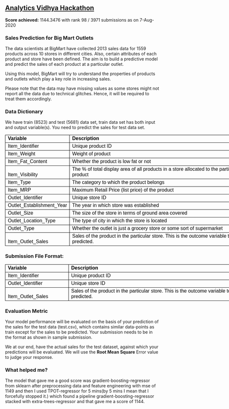 <h2><a href='https://datahack.analyticsvidhya.com/contest/practice-problem-big-mart-sales-iii'>Analytics Vidhya Hackathon</a></h2>
<p><b>Score achieved:</b> 1144.3476 with rank 98 / 3971 submissions as on 7-Aug-2020</p>

<h3>Sales Prediction for Big Mart Outlets</h3>
The data scientists at BigMart have collected 2013 sales data for 1559 products across 10 stores in different cities. Also, certain attributes of each product and store have been defined. The aim is to build a predictive model and predict the sales of each product at a particular outlet.

Using this model, BigMart will try to understand the properties of products and outlets which play a key role in increasing sales.

Please note that the data may have missing values as some stores might not report all the data due to technical glitches. Hence, it will be required to treat them accordingly. 

<h3>Data Dictionary</h3>
We have train (8523) and test (5681) data set, train data set has both input and output variable(s). You need to predict the sales for test data set.
<table style="border: none;border-collapse: collapse;width:594pt;box-sizing: border-box;font-variant-ligatures: normal;font-variant-caps: normal;orphans: 2;widows: 2;-webkit-text-stroke-width: 0px;text-decoration-style: initial;text-decoration-color: initial;">
    <tbody>
        <tr>
            <td style="color:black;font-size:16px;font-weight:700;font-style:normal;text-decoration:none;font-family:Calibri, sans-serif;text-align:general;vertical-align:bottom;border:.5pt solid windowtext;height:16.0pt;width:144pt;">Variable</td>
            <td style="color:black;font-size:16px;font-weight:700;font-style:normal;text-decoration:none;font-family:Calibri, sans-serif;text-align:general;vertical-align:bottom;border:.5pt solid windowtext;border-left:none;width:450pt;box-sizing: border-box;">Description</td>
        </tr>
        <tr>
            <td style="color:black;font-size:16px;font-weight:400;font-style:normal;text-decoration:none;font-family:Calibri, sans-serif;text-align:general;vertical-align:bottom;border:.5pt solid windowtext;height:16.0pt;border-top:none;box-sizing: border-box;">Item_Identifier</td>
            <td style="color:black;font-size:16px;font-weight:400;font-style:normal;text-decoration:none;font-family:Calibri, sans-serif;text-align:general;vertical-align:bottom;border:.5pt solid windowtext;border-top:none;border-left:none;box-sizing: border-box;">Unique product ID</td>
        </tr>
        <tr>
            <td style="color:black;font-size:16px;font-weight:400;font-style:normal;text-decoration:none;font-family:Calibri, sans-serif;text-align:general;vertical-align:bottom;border:.5pt solid windowtext;height:16.0pt;border-top:none;box-sizing: border-box;">Item_Weight</td>
            <td style="color:black;font-size:16px;font-weight:400;font-style:normal;text-decoration:none;font-family:Calibri, sans-serif;text-align:general;vertical-align:bottom;border:.5pt solid windowtext;border-top:none;border-left:none;box-sizing: border-box;">Weight of product</td>
        </tr>
        <tr>
            <td style="color:black;font-size:16px;font-weight:400;font-style:normal;text-decoration:none;font-family:Calibri, sans-serif;text-align:general;vertical-align:bottom;border:.5pt solid windowtext;height:16.0pt;border-top:none;box-sizing: border-box;">Item_Fat_Content</td>
            <td style="color:black;font-size:16px;font-weight:400;font-style:normal;text-decoration:none;font-family:Calibri, sans-serif;text-align:general;vertical-align:bottom;border:.5pt solid windowtext;border-top:none;border-left:none;box-sizing: border-box;">Whether the product is low fat or not</td>
        </tr>
        <tr>
            <td style="color:black;font-size:16px;font-weight:400;font-style:normal;text-decoration:none;font-family:Calibri, sans-serif;text-align:general;vertical-align:bottom;border:.5pt solid windowtext;height:16.0pt;border-top:none;box-sizing: border-box;">Item_Visibility</td>
            <td style="color:black;font-size:16px;font-weight:400;font-style:normal;text-decoration:none;font-family:Calibri, sans-serif;text-align:general;vertical-align:bottom;border:.5pt solid windowtext;border-top:none;border-left:none;box-sizing: border-box;">The % of total display area of all products in a store allocated to the particular product</td>
        </tr>
        <tr>
            <td style="color:black;font-size:16px;font-weight:400;font-style:normal;text-decoration:none;font-family:Calibri, sans-serif;text-align:general;vertical-align:bottom;border:.5pt solid windowtext;height:16.0pt;border-top:none;box-sizing: border-box;">Item_Type</td>
            <td style="color:black;font-size:16px;font-weight:400;font-style:normal;text-decoration:none;font-family:Calibri, sans-serif;text-align:general;vertical-align:bottom;border:.5pt solid windowtext;border-top:none;border-left:none;box-sizing: border-box;">The category to which the product belongs</td>
        </tr>
        <tr>
            <td style="color:black;font-size:16px;font-weight:400;font-style:normal;text-decoration:none;font-family:Calibri, sans-serif;text-align:general;vertical-align:bottom;border:.5pt solid windowtext;height:16.0pt;border-top:none;box-sizing: border-box;">Item_MRP</td>
            <td style="color:black;font-size:16px;font-weight:400;font-style:normal;text-decoration:none;font-family:Calibri, sans-serif;text-align:general;vertical-align:bottom;border:.5pt solid windowtext;border-top:none;border-left:none;box-sizing: border-box;">Maximum Retail Price (list price) of the product</td>
        </tr>
        <tr>
            <td style="color:black;font-size:16px;font-weight:400;font-style:normal;text-decoration:none;font-family:Calibri, sans-serif;text-align:general;vertical-align:bottom;border:.5pt solid windowtext;height:16.0pt;border-top:none;box-sizing: border-box;">Outlet_Identifier</td>
            <td style="color:black;font-size:16px;font-weight:400;font-style:normal;text-decoration:none;font-family:Calibri, sans-serif;text-align:general;vertical-align:bottom;border:.5pt solid windowtext;border-top:none;border-left:none;box-sizing: border-box;">Unique store ID</td>
        </tr>
        <tr>
            <td style="color:black;font-size:16px;font-weight:400;font-style:normal;text-decoration:none;font-family:Calibri, sans-serif;text-align:general;vertical-align:bottom;border:.5pt solid windowtext;height:16.0pt;border-top:none;box-sizing: border-box;">Outlet_Establishment_Year</td>
            <td style="color:black;font-size:16px;font-weight:400;font-style:normal;text-decoration:none;font-family:Calibri, sans-serif;text-align:general;vertical-align:bottom;border:.5pt solid windowtext;border-top:none;border-left:none;box-sizing: border-box;">The year in which store was established</td>
        </tr>
        <tr>
            <td style="color:black;font-size:16px;font-weight:400;font-style:normal;text-decoration:none;font-family:Calibri, sans-serif;text-align:general;vertical-align:bottom;border:.5pt solid windowtext;height:16.0pt;border-top:none;box-sizing: border-box;">Outlet_Size</td>
            <td style="color:black;font-size:16px;font-weight:400;font-style:normal;text-decoration:none;font-family:Calibri, sans-serif;text-align:general;vertical-align:bottom;border:.5pt solid windowtext;border-top:none;border-left:none;box-sizing: border-box;">The size of the store in terms of ground area covered</td>
        </tr>
        <tr>
            <td style="color:black;font-size:16px;font-weight:400;font-style:normal;text-decoration:none;font-family:Calibri, sans-serif;text-align:general;vertical-align:bottom;border:.5pt solid windowtext;height:16.0pt;border-top:none;box-sizing: border-box;">Outlet_Location_Type</td>
            <td style="color:black;font-size:16px;font-weight:400;font-style:normal;text-decoration:none;font-family:Calibri, sans-serif;text-align:general;vertical-align:bottom;border:.5pt solid windowtext;border-top:none;border-left:none;box-sizing: border-box;">The type of city in which the store is located</td>
        </tr>
        <tr>
            <td style="color:black;font-size:16px;font-weight:400;font-style:normal;text-decoration:none;font-family:Calibri, sans-serif;text-align:general;vertical-align:bottom;border:.5pt solid windowtext;height:16.0pt;border-top:none;box-sizing: border-box;">Outlet_Type</td>
            <td style="color:black;font-size:16px;font-weight:400;font-style:normal;text-decoration:none;font-family:Calibri, sans-serif;text-align:general;vertical-align:bottom;border:.5pt solid windowtext;border-top:none;border-left:none;box-sizing: border-box;">Whether the outlet is just a grocery store or some sort of supermarket</td>
        </tr>
        <tr>
            <td style="color:black;font-size:16px;font-weight:400;font-style:normal;text-decoration:none;font-family:Calibri, sans-serif;text-align:general;vertical-align:bottom;border:.5pt solid windowtext;height:16.0pt;border-top:none;box-sizing: border-box;">Item_Outlet_Sales</td>
            <td style="color:black;font-size:16px;font-weight:400;font-style:normal;text-decoration:none;font-family:Calibri, sans-serif;text-align:general;vertical-align:bottom;border:.5pt solid windowtext;border-top:none;border-left:none;box-sizing: border-box;">Sales of the product in the particular store. This is the outcome variable to be predicted.</td>
        </tr>
    </tbody>
</table>

<h3>Submission File Format:</h3>
<table style="border: none;border-collapse: collapse;width:594pt;box-sizing: border-box;font-variant-ligatures: normal;font-variant-caps: normal;orphans: 2;widows: 2;-webkit-text-stroke-width: 0px;text-decoration-style: initial;text-decoration-color: initial;">
    <tbody>
        <tr>
            <td style="color:black;font-size:16px;font-weight:700;font-style:normal;text-decoration:none;font-family:Calibri, sans-serif;text-align:general;vertical-align:bottom;border:.5pt solid windowtext;height:16.0pt;width:144pt;">Variable</td>
            <td style="color:black;font-size:16px;font-weight:700;font-style:normal;text-decoration:none;font-family:Calibri, sans-serif;text-align:general;vertical-align:bottom;border:.5pt solid windowtext;border-left:none;width:450pt;box-sizing: border-box;">Description</td>
        </tr>
        <tr>
            <td style="color:black;font-size:16px;font-weight:400;font-style:normal;text-decoration:none;font-family:Calibri, sans-serif;text-align:general;vertical-align:bottom;border:.5pt solid windowtext;height:16.0pt;border-top:none;box-sizing: border-box;">Item_Identifier</td>
            <td style="color:black;font-size:16px;font-weight:400;font-style:normal;text-decoration:none;font-family:Calibri, sans-serif;text-align:general;vertical-align:bottom;border:.5pt solid windowtext;border-top:none;border-left:none;box-sizing: border-box;">Unique product ID</td>
        </tr>
        <tr>
            <td style="color:black;font-size:16px;font-weight:400;font-style:normal;text-decoration:none;font-family:Calibri, sans-serif;text-align:general;vertical-align:bottom;border:.5pt solid windowtext;height:16.0pt;border-top:none;box-sizing: border-box;">Outlet_Identifier</td>
            <td style="color:black;font-size:16px;font-weight:400;font-style:normal;text-decoration:none;font-family:Calibri, sans-serif;text-align:general;vertical-align:bottom;border:.5pt solid windowtext;border-top:none;border-left:none;box-sizing: border-box;">Unique store ID</td>
        </tr>
        <tr>
            <td style="color:black;font-size:16px;font-weight:400;font-style:normal;text-decoration:none;font-family:Calibri, sans-serif;text-align:general;vertical-align:bottom;border:.5pt solid windowtext;height:16.0pt;border-top:none;box-sizing: border-box;">Item_Outlet_Sales</td>
            <td style="color:black;font-size:16px;font-weight:400;font-style:normal;text-decoration:none;font-family:Calibri, sans-serif;text-align:general;vertical-align:bottom;border:.5pt solid windowtext;border-top:none;border-left:none;box-sizing: border-box;">Sales of the product in the particular store. This is the outcome variable to be predicted.</td>
        </tr>
    </tbody>
</table>

<h3>Evaluation Metric</h3>
Your model performance will be evaluated on the basis of your prediction of the sales for the test data (test.csv), which contains similar data-points as train except for the sales to be predicted. Your submission needs to be in the format as shown in sample submission.


We at our end, have the actual sales for the test dataset, against which your predictions will be evaluated. We will use the <b>Root Mean Square</b> Error value to judge your response.

<h3>What helped me?</h3>
The model that gave me a good score was gradient-boosting-regressor from sklearn after preprocessing data and feature engineering with mse of 1149 and then I used TPOT-regressor for 5 mins(by 5 mins I mean that I forcefully stopped it.) which found a pipeline gradient-boosting-regressor stacked with extra-trees-regressor and that gave me a score of 1144.
